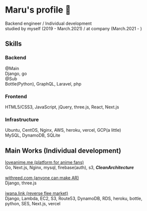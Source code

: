 # Maru's profile 🤝

<!--
**maru44/maru44** is a ✨ _special_ ✨ repository because its `README.md` (this file) appears on your GitHub profile.

Here are some ideas to get you started:

- 🔭 I’m currently working on ...
- 🌱 I’m currently learning ...
- 👯 I’m looking to collaborate on ...
- 🤔 I’m looking for help with ...
- 💬 Ask me about ...
- 📫 How to reach me: ...
- 😄 Pronouns: ...
- ⚡ Fun fact: ...
-->

Backend engineer / Individual development<br/>
studied by myself (2019 - March.2021) / at company (March.2021 - )

## Skills
### Backend
@Main<br/>
Django, go<br/>
@Sub<br/>
Bottle(Python), GraphQL, Laravel, php<br/>
### Frontend
HTML5/CSS3, JavaScript, jQuery, three.js, React, Next.js
### Infrastructure
Ubuntu, CentOS, Nginx, AWS, heroku, vercel, GCP(a little)<br/>
MySQL, DynamoDB, SQLite

## Main Works (Individual development)
[loveanime.me (platform for anime fans)](https://loveani.me/)<br/>
Go, Next.js, Nginx, mysql, firebase(auth), s3, ___CleanArchitecture___<br/><br/>
[withreed.com (anyone can make AR)](https://withreed.com/)<br/>
Django, three.js<br/><br/>
[iwana.link (reverse flee market)](https://iwana.link/)<br/>
Django, Lambda, EC2, S3, Route53, DynamoDB, RDS, heroku, bottle, python, SES, Next.js, vercel<br/><br/>
